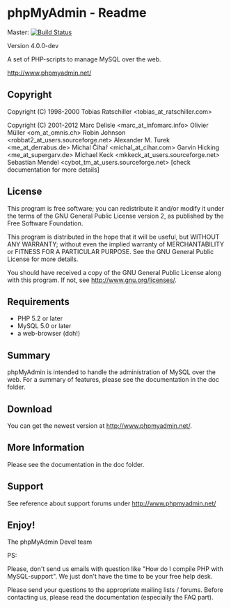 phpMyAdmin - Readme
===================

Master: [![Build Status](https://secure.travis-ci.org/phpmyadmin/phpmyadmin.png?branch=master)](https://travis-ci.org/phpmyadmin/phpmyadmin)

Version 4.0.0-dev

A set of PHP-scripts to manage MySQL over the web.

http://www.phpmyadmin.net/

Copyright
---------

Copyright (C) 1998-2000
    Tobias Ratschiller <tobias_at_ratschiller.com>

Copyright (C) 2001-2012
    Marc Delisle <marc_at_infomarc.info>
    Olivier Müller <om_at_omnis.ch>
    Robin Johnson <robbat2_at_users.sourceforge.net>
    Alexander M. Turek <me_at_derrabus.de>
    Michal Čihař <michal_at_cihar.com>
    Garvin Hicking <me_at_supergarv.de>
    Michael Keck <mkkeck_at_users.sourceforge.net>
    Sebastian Mendel <cybot_tm_at_users.sourceforge.net>
    [check documentation for more details]

License
-------

This program is free software; you can redistribute it and/or modify it under
the terms of the GNU General Public License version 2, as published by the
Free Software Foundation.

This program is distributed in the hope that it will be useful, but WITHOUT
ANY WARRANTY; without even the implied warranty of MERCHANTABILITY or FITNESS
FOR A PARTICULAR PURPOSE.  See the GNU General Public License for more
details.

You should have received a copy of the GNU General Public License
along with this program.  If not, see <http://www.gnu.org/licenses/>.

Requirements
------------

* PHP 5.2 or later
* MySQL 5.0 or later
* a web-browser (doh!)

Summary
-------

phpMyAdmin is intended to handle the administration of MySQL over the web.
For a summary of features, please see the documentation in the doc folder.

Download
--------

You can get the newest version at http://www.phpmyadmin.net/.

More Information
----------------

Please see the documentation in the doc folder.

Support
-------

See reference about support forums under http://www.phpmyadmin.net/


Enjoy!
------

The phpMyAdmin Devel team


PS:

Please, don't send us emails with question like "How do I compile PHP with
MySQL-support". We just don't have the time to be your free help desk.

Please send your questions to the appropriate mailing lists / forums.  Before
contacting us, please read the documentation (especially the FAQ part).

